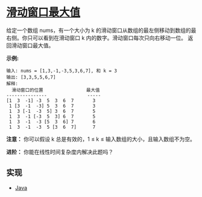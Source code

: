# [滑动窗口最大值](https://leetcode-cn.com/problems/sliding-window-maximum/description/)

给定一个数组 nums，有一个大小为 k 的滑动窗口从数组的最左侧移动到数组的最右侧。你只可以看到在滑动窗口 k 内的数字。滑动窗口每次只向右移动一位。
返回滑动窗口最大值。

**示例:**

```
输入: nums = [1,3,-1,-3,5,3,6,7], 和 k = 3
输出: [3,3,5,5,6,7] 
解释: 
  滑动窗口的位置                最大值
---------------               -----
[1  3  -1] -3  5  3  6  7       3
 1 [3  -1  -3] 5  3  6  7       3
 1  3 [-1  -3  5] 3  6  7       5
 1  3  -1 [-3  5  3] 6  7       5
 1  3  -1  -3 [5  3  6] 7       6
 1  3  -1  -3  5 [3  6  7]      7
```

**注意：**
你可以假设 k 总是有效的，1 ≤ k ≤ 输入数组的大小，且输入数组不为空。

**进阶：**
你能在线性时间复杂度内解决此题吗？

## 实现

- [Java](https://github.com/pojozhang/playground/blob/master/solutions/java/src/main/java/playground/algorithm/SlidingWindowMaximum.java)
